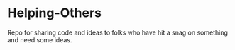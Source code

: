 # Helping-Others
Repo for sharing code and ideas to folks who have hit a snag on something and need some ideas.
